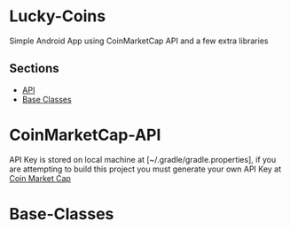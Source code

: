 # Lucky-Coins
Simple Android App using CoinMarketCap API and a few extra libraries


Sections
--------

- [API](#CoinMarketCap-API)
- [Base Classes](#Base-Classes)


# CoinMarketCap-API
API Key is stored on local machine at [~/.gradle/gradle.properties], if you are attempting to build this project you
must generate your own API Key at 
[Coin Market Cap](coinmarketcap.com/api)



# Base-Classes

